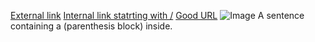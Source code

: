 [External link](https://podman-desktop.io)
[Internal link statrting with /](/docs)
[Good URL](/docs/onboarding)
![Image](/docs/onboarding/img/image.png)
A sentence containing a (parenthesis block) inside.
